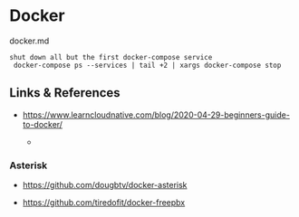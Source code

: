 # Docker

docker.md

```
shut down all but the first docker-compose service
 docker-compose ps --services | tail +2 | xargs docker-compose stop
```

## Links & References

*   https://www.learncloudnative.com/blog/2020-04-29-beginners-guide-to-docker/

    *   

### Asterisk

*   https://github.com/dougbtv/docker-asterisk

*   https://github.com/tiredofit/docker-freepbx


